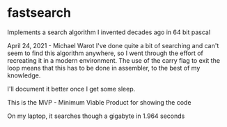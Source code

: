 # fastsearch
Implements a search algorithm I invented decades ago in 64 bit pascal

April 24, 2021 - Michael Warot
  I've done quite a bit of searching and can't seem to find this algorithm anywhere, so I went through the effort of recreating it in a modern environment. The use of the carry flag to exit the loop means that this has to be done in assembler, to the best of my knowledge.

I'll document it better once I get some sleep.

This is the MVP - Minimum Viable Product for showing the code

On my laptop, it searches though a gigabyte in 1.964 seconds